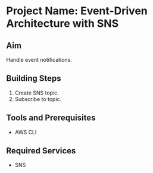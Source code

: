 # Project Name: Event-Driven Architecture with SNS
## Aim
Handle event notifications.

## Building Steps
1. Create SNS topic.
2. Subscribe to topic.

## Tools and Prerequisites
- AWS CLI

## Required Services
- SNS
